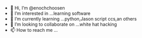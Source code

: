 - 👋 Hi, I’m @enochchoosen
- 👀 I’m interested in ...learning software 
- 🌱 I’m currently learning ...python,Jason script ccs,an others
- 💞️ I’m looking to collaborate on ...white hat hacking
- 📫 How to reach me ...

<!---
enochchoosen/enochchoosen is a ✨ special ✨ repository because its `README.md` (this file) appears on your GitHub profile.
You can click the Preview link to take a look at your changes.
--->
